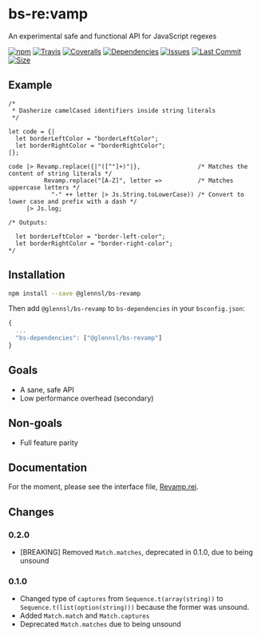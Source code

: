 # bs-re:vamp

An experimental safe and functional API for JavaScript regexes

[![npm](https://img.shields.io/npm/v/@glennsl/bs-revamp.svg)](https://npmjs.org/@glennsl/bs-revamp)
[![Travis](https://img.shields.io/travis/glennsl/bs-revamp/master.svg)](https://travis-ci.org/glennsl/bs-revamp)
[![Coveralls](https://img.shields.io/coveralls/glennsl/bs-revamp/master.svg)](https://coveralls.io/github/glennsl/bs-revamp?branch=master)
[![Dependencies](https://img.shields.io/david/glennsl/bs-revamp.svg)](https://github.com/glennsl/bs-revamp/network/dependencies)
[![Issues](https://img.shields.io/github/issues/glennsl/bs-revamp.svg)](https://github.com/glennsl/bs-revamp/issues)
[![Last Commit](https://img.shields.io/github/last-commit/glennsl/bs-revamp.svg)](https://github.com/glennsl/bs-revamp/commits/master)
[![Size](https://img.shields.io/github/size/glennsl/bs-revamp/lib/js/src/Revamp.js.svg)](https://github.com/glennsl/bs-revamp/blob/master/lib/js/src/Revamp.js)

## Example

```reason
/*
 * Dasherize camelCased identifiers inside string literals
 */

let code = {|
  let borderLeftColor = "borderLeftColor";
  let borderRightColor = "borderRightColor";
|};

code |> Revamp.replace({|"([^"]+)"|},                /* Matches the content of string literals */
          Revamp.replace("[A-Z]", letter =>          /* Matches uppercase letters */
            "-" ++ letter |> Js.String.toLowerCase)) /* Convert to lower case and prefix with a dash */
     |> Js.log;

/* Outputs:

  let borderLeftColor = "border-left-color";
  let borderRightColor = "border-right-color";
*/
```

## Installation

```sh
npm install --save @glennsl/bs-revamp
```

Then add `@glennsl/bs-revamp` to `bs-dependencies` in your `bsconfig.json`:

```js
{
  ...
  "bs-dependencies": ["@glennsl/bs-revamp"]
}
```

## Goals

- A sane, safe API
- Low performance overhead (secondary)

## Non-goals

- Full feature parity

## Documentation

For the moment, please see the interface file, [Revamp.rei](https://github.com/glennsl/bs-revamp/blob/master/src/Revamp.rei).

## Changes

### 0.2.0

- [BREAKING] Removed `Match.matches`, deprecated in 0.1.0, due to being unsound

### 0.1.0

- Changed type of `captures` from `Sequence.t(array(string))` to `Sequence.t(list(option(string)))` because the former was unsound.
- Added `Match.match` and `Match.captures`
- Deprecated `Match.matches` due to being unsound
